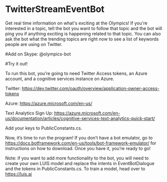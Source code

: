# TwitterStreamEventBot
Get real time information on what's exciting at the Olympics! If you're interested in a topic, tell the bot you want to follow that topic and the bot will ping you if anything exciting is happening related to that topic. You can also ask the bot what the trending topics are right now to see a list of keywords people are using on Twitter.

#Add on Skype:
@olympics-bot

#Try it out!

To run this bot, you’re going to need Twitter Access tokens, an Azure account, and a cognitive services instance on Azure.

Twitter: https://dev.twitter.com/oauth/overview/application-owner-access-tokens 

Azure: https://azure.microsoft.com/en-us/ 

Text Analytics Sign Up: https://azure.microsoft.com/en-us/documentation/articles/cognitive-services-text-analytics-quick-start/ 

Add your keys to PublicConstants.cs. 

Now, it’s time to run the program! If you don’t have a bot emulator, go to https://docs.botframework.com/en-us/tools/bot-framework-emulator/ for instructions on how to download. Once you have it, you’re ready to go!

Note: if you want to add more functionality to the bot, you will need to create your own LUIS model and replace the intents in EventBotDialogue and the tokens in PublicConstants.cs. To train a model, head over to https://luis.ai 
